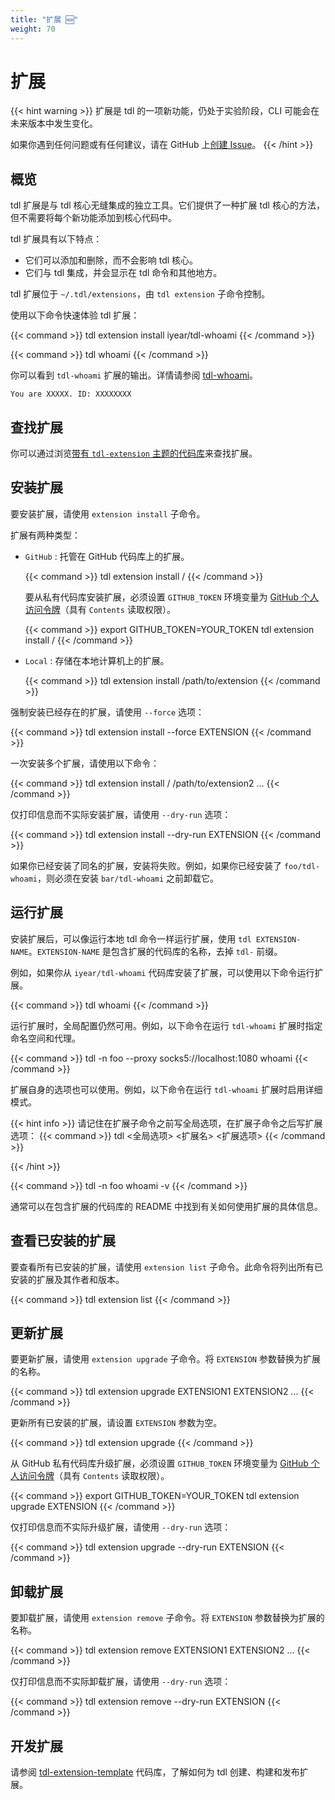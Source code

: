 ```yaml
---
title: "扩展 🆕"
weight: 70
---
```


# 扩展

{{< hint warning >}}
扩展是 tdl 的一项新功能，仍处于实验阶段，CLI 可能会在未来版本中发生变化。

如果你遇到任何问题或有任何建议，请在 GitHub 上[创建 Issue](https://github.com/ualinker/tdl/issues/new/choose)。
{{< /hint >}}

## 概览

tdl 扩展是与 tdl 核心无缝集成的独立工具。它们提供了一种扩展 tdl 核心的方法，但不需要将每个新功能添加到核心代码中。

tdl 扩展具有以下特点：

- 它们可以添加和删除，而不会影响 tdl 核心。
- 它们与 tdl 集成，并会显示在 tdl 命令和其他地方。

tdl 扩展位于 `~/.tdl/extensions`，由 `tdl extension` 子命令控制。

使用以下命令快速体验 tdl 扩展：

{{< command >}}
tdl extension install iyear/tdl-whoami
{{< /command >}}

{{< command >}}
tdl whoami
{{< /command >}}

你可以看到 `tdl-whoami` 扩展的输出。详情请参阅 [tdl-whoami](https://github.com/ualinker/tdl-whoami)。
```
You are XXXXX. ID: XXXXXXXX
```

## 查找扩展

你可以通过浏览[带有 `tdl-extension` 主题的代码库](https://github.com/topics/tdl-extension)来查找扩展。

## 安装扩展

要安装扩展，请使用 `extension install` 子命令。

扩展有两种类型：

- `GitHub` : 托管在 GitHub 代码库上的扩展。

    {{< command >}}
    tdl extension install <owner>/<repo>
    {{< /command >}}

    要从私有代码库安装扩展，必须设置 `GITHUB_TOKEN` 环境变量为 [GitHub 个人访问令牌](https://github.com/settings/personal-access-tokens/new)（具有 `Contents` 读取权限）。

    {{< command >}}
    export GITHUB_TOKEN=YOUR_TOKEN
    tdl extension install <owner>/<private-repo>
    {{< /command >}}

- `Local` : 存储在本地计算机上的扩展。

    {{< command >}}
    tdl extension install /path/to/extension
    {{< /command >}}

强制安装已经存在的扩展，请使用 `--force` 选项：

{{< command >}}
tdl extension install --force EXTENSION
{{< /command >}}

一次安装多个扩展，请使用以下命令：

{{< command >}}
tdl extension install <owner>/<repo1> /path/to/extension2 ...
{{< /command >}}

仅打印信息而不实际安装扩展，请使用 `--dry-run` 选项：

{{< command >}}
tdl extension install --dry-run EXTENSION
{{< /command >}}

如果你已经安装了同名的扩展，安装将失败。例如，如果你已经安装了 `foo/tdl-whoami`，则必须在安装 `bar/tdl-whoami` 之前卸载它。

## 运行扩展

安装扩展后，可以像运行本地 tdl 命令一样运行扩展，使用 `tdl EXTENSION-NAME`。`EXTENSION-NAME` 是包含扩展的代码库的名称，去掉 `tdl-` 前缀。

例如，如果你从 `iyear/tdl-whoami` 代码库安装了扩展，可以使用以下命令运行扩展。

{{< command >}}
tdl whoami
{{< /command >}}

运行扩展时，全局配置仍然可用。例如，以下命令在运行 `tdl-whoami` 扩展时指定命名空间和代理。

{{< command >}}
tdl -n foo --proxy socks5://localhost:1080 whoami
{{< /command >}}

扩展自身的选项也可以使用。例如，以下命令在运行 `tdl-whoami` 扩展时启用详细模式。

{{< hint info >}}
请记住在扩展子命令之前写全局选项，在扩展子命令之后写扩展选项：
{{< command >}}
tdl <全局选项> <扩展名> <扩展选项>
{{< /command >}}

{{< /hint >}}

{{< command >}}
tdl -n foo whoami -v
{{< /command >}}

通常可以在包含扩展的代码库的 README 中找到有关如何使用扩展的具体信息。

## 查看已安装的扩展

要查看所有已安装的扩展，请使用 `extension list` 子命令。此命令将列出所有已安装的扩展及其作者和版本。

{{< command >}}
tdl extension list
{{< /command >}}

## 更新扩展

要更新扩展，请使用 `extension upgrade` 子命令。将 `EXTENSION` 参数替换为扩展的名称。

{{< command >}}
tdl extension upgrade EXTENSION1 EXTENSION2 ...
{{< /command >}}

更新所有已安装的扩展，请设置 `EXTENSION` 参数为空。

{{< command >}}
tdl extension upgrade
{{< /command >}}

从 GitHub 私有代码库升级扩展，必须设置 `GITHUB_TOKEN` 环境变量为 [GitHub 个人访问令牌](https://github.com/settings/personal-access-tokens/new)（具有 `Contents` 读取权限）。

{{< command >}}
export GITHUB_TOKEN=YOUR_TOKEN
tdl extension upgrade EXTENSION
{{< /command >}}

仅打印信息而不实际升级扩展，请使用 `--dry-run` 选项：

{{< command >}}
tdl extension upgrade --dry-run EXTENSION
{{< /command >}}

## 卸载扩展

要卸载扩展，请使用 `extension remove` 子命令。将 `EXTENSION` 参数替换为扩展的名称。

{{< command >}}
tdl extension remove EXTENSION1 EXTENSION2 ...
{{< /command >}}

仅打印信息而不实际卸载扩展，请使用 `--dry-run` 选项：

{{< command >}}
tdl extension remove --dry-run EXTENSION
{{< /command >}}

## 开发扩展

请参阅 [tdl-extension-template](https://github.com/ualinker/tdl-extension-template) 代码库，了解如何为 tdl 创建、构建和发布扩展。
